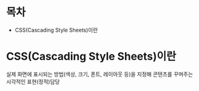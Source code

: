 # 목차
- CSS(Cascading Style Sheets)이란
# CSS(Cascading Style Sheets)이란
실제 화면에 표시되는 방법(색상, 크기, 폰트, 레이아웃 등)을 지정해 콘텐츠를 꾸며주는 시각적인 표현(정적)담당
